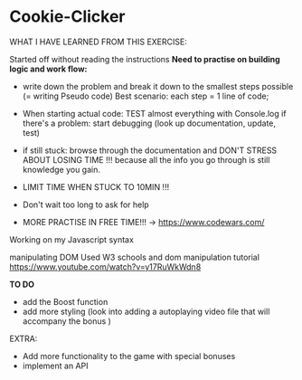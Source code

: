 # Cookie-Clicker

WHAT I HAVE LEARNED FROM THIS EXERCISE:

Started off without reading the instructions
**Need to practise on building logic and work flow:**

- write down the problem and break it down to the smallest steps possible 
  (= writing Pseudo code)
    Best scenario: each step = 1 line of code;
  
- When starting actual code: TEST almost everything with Console.log
  if there's a problem: start debugging (look up documentation, update, test)
- if still stuck: browse through the documentation and DON'T STRESS ABOUT LOSING TIME !!! because all the info you go through is still knowledge you gain.
- LIMIT TIME WHEN STUCK TO 10MIN !!!
- Don't wait too long to ask for help
- MORE PRACTISE IN FREE TIME!!! -> https://www.codewars.com/


Working on my Javascript syntax

manipulating DOM
Used W3 schools and dom manipulation tutorial https://www.youtube.com/watch?v=y17RuWkWdn8


**TO DO**
- add the Boost function
- add more styling (look into adding a autoplaying video file that will accompany the bonus )

EXTRA:
- Add more functionality to the game with special bonuses
- implement an API

